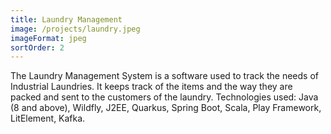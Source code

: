 ```yaml
---
title: Laundry Management
image: /projects/laundry.jpeg
imageFormat: jpeg
sortOrder: 2
---
```


The Laundry Management System is a software used to track the needs of Industrial Laundries. It keeps track of the items and the way they are packed and sent to the customers of the laundry.
Technologies used: Java (8 and above), Wildfly, J2EE, Quarkus, Spring Boot, Scala, Play Framework, LitElement, Kafka.
